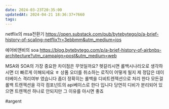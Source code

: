 ```yaml
---
date: 2024-03-23T20:35:00
updatedAt: 2024-04-21 18:36:37+7660
tags: 
---
```

netflix의 msa전환기
https://open.substack.com/pub/bytebytego/p/a-brief-history-of-scaling-netflix?r=3ebbmm&utm_medium=ios

에어비앤비의 soa 
https://blog.bytebytego.com/p/a-brief-history-of-airbnbs-architecture?utm_campaign=post&utm_medium=web

MSA와 SOA의 가장 중요한 차이점은 무엇일까요?
헷갈리시면 롤백시나리오로 생각하시면 더 빠르게 이해되세요 ㅎ
상품 오더를 취소하는 로직이 어떻게 될지
제 정답은 데이터베이스 격리여부 였습니다 
좀더 정확히는
롤백을 디비트렌젝션으로 처리 한다 모든걸 롤백 트렌젝션을 각각 컴포넌트의 api베이스로 한다 입니다
당연히 디비가 분리되어 있으면 트렌젝션 하나로 안되지만 그 이유를 아시면 좋죠 


#argent 